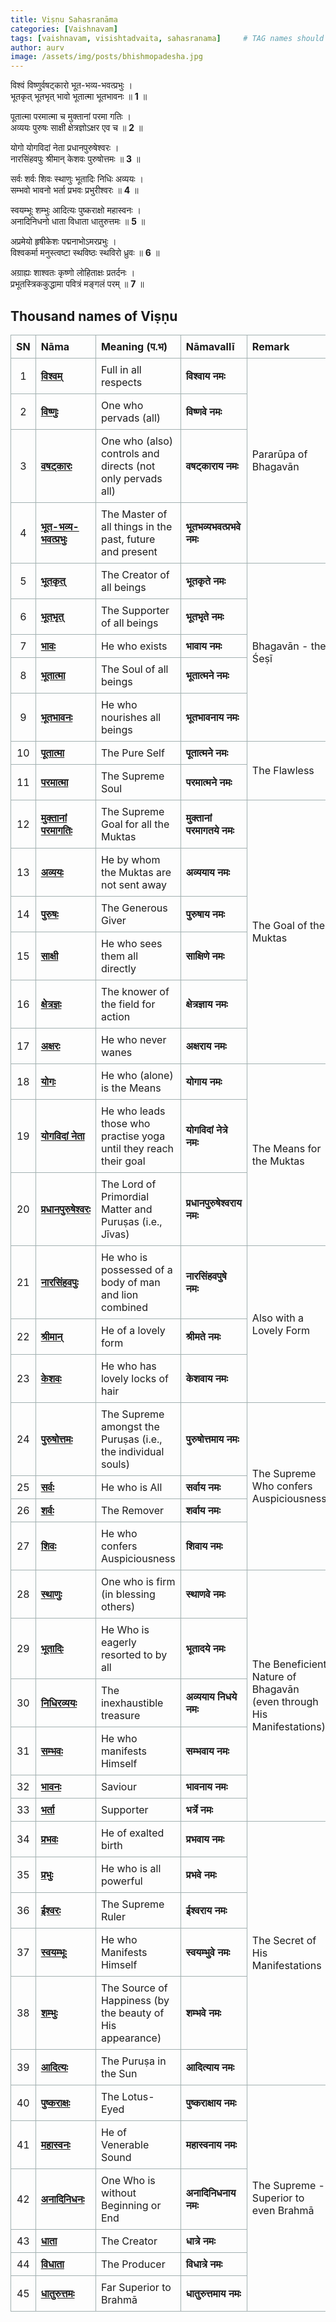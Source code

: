 ```yaml
---
title: Viṣṇu Sahasranāma
categories: [Vaishnavam]
tags: [vaishnavam, visishtadvaita, sahasranama]     # TAG names should always be lowercase
author: aurv
image: /assets/img/posts/bhishmopadesha.jpg
---
```


विश्वं विष्णुर्वषट्कारो भूत-भव्य-भवत्प्रभुः ।\
भूतकृत् भूतभृत् भावो भूतात्मा भूतभावनः ॥ **1** ॥

पूतात्मा परमात्मा च मुक्तानां परमा गतिः ।\
अव्ययः पुरुषः साक्षी क्षेत्रज्ञोऽक्षर एव च ॥ **2** ॥

योगो योगविदां नेता प्रधानपुरुषेश्वरः ।\
नारसिंहवपुः श्रीमान् केशवः पुरुषोत्तमः ॥ **3** ॥

सर्वः शर्वः शिवः स्थाणुः भूतादिः निधिः अव्ययः ।\
सम्भवो भावनो भर्ता प्रभवः प्रभुरीश्वरः ॥ **4** ॥

स्वयम्भूः शम्भुः आदित्यः पुष्कराक्षो महास्वनः ।\
अनादिनिधनो धाता विधाता धातुरुत्तमः ॥ **5** ॥

अप्रमेयो हृषीकेशः पद्मनाभोऽमरप्रभुः ।\
विश्वकर्मा मनुस्त्वष्टा स्थविष्ठः स्थविरो ध्रुवः ॥ **6** ॥

अग्राह्यः शाश्वतः कृष्णो लोहिताक्षः प्रतर्दनः ।\
प्रभूतस्त्रिककुद्धामा पवित्रं मङ्गलं परम् ॥ **7** ॥

## Thousand names of Viṣṇu

<style>
  table {
  }
  th, td {
    border: 1px solid #a2b0b1;
    padding: 8px;
    word-wrap: break-word;
    white-space: normal;
  }
  .no-column {
    width: 12px;
  }
  .nama-column {
    width: 36.4px;
  }
  .meaning-column {
    width: 70%;
  }
  .valli-column {
    width: 46.4px;
  }
  .remark-column {
    width: 33.2px;
  }
</style>

<table>
    <colgroup>
        <col class="no-column"> <!-- No. column -->
        <col class="nama-column"> <!-- Nāma column -->
        <col class="meaning-column"> <!-- Meaning column -->
        <col class="valli-column"> <!-- Nāmavallī column -->
        <col class="remark-column"> <!-- Remark column -->
    </colgroup>
    <thead>
        <tr>
            <th style="text-align: center;">SN</th>
            <th style="text-align: left;">Nāma</th>
            <th style="text-align: left;">Meaning (प.भ)</th>
            <th style="text-align: left;">Nāmavallī</th>
            <th style="text-align: left;">Remark</th>
        </tr>
    </thead>
    <tbody>
        <tr>
        	<td style="text-align: center;">1</td>
        	<td><b><a target="_blank" href="https://aurvadahana.github.io/posts/vishnu-sahasranama-bgd-1/#tr1">विश्वम्</a></b></td>
        	<td style="word-wrap: break-word; white-space: normal;">Full in all respects</td>
        	<td><b>विश्वाय नमः</b></td>
          <td style="word-wrap: break-word; white-space: normal;" rowspan="4">Pararūpa of Bhagavān</td>
        </tr>
        <tr>
        	<td style="text-align: center;">2</td>
        	<td><b><a target="_blank" href="https://aurvadahana.github.io/posts/vishnu-sahasranama-bgd-1/#tr2">विष्णुः</a></b></td>
        	<td style="word-wrap: break-word; white-space: normal;">One who pervads (all)</td>
        	<td><b>विष्णवे नमः</b></td>
        </tr>
        <tr>
        	<td style="text-align: center;">3</td>
        	<td><b><a target="_blank" href="https://aurvadahana.github.io/posts/vishnu-sahasranama-bgd-1/#tr3">वषट्कारः</a></b></td>
        	<td style="word-wrap: break-word; white-space: normal;">One who (also) controls and directs (not only pervads all)</td>
        	<td><b>वषट्काराय नमः</b></td>
        </tr>
        <tr>
        	<td style="text-align: center;">4</td>
        	<td><b><a target="_blank" href="https://aurvadahana.github.io/posts/vishnu-sahasranama-bgd-1/#tr4">भूत-भव्य-भवत्प्रभुः</a></b></td>
        	<td style="word-wrap: break-word; white-space: normal;">The Master of all things in the past, future and present</td>
        	<td><b>भूतभव्यभवत्प्रभवे नमः</b></td>
        </tr>
        <tr>
        	<td style="text-align: center;">5</td>
        	<td><b><a target="_blank" href="https://aurvadahana.github.io/posts/vishnu-sahasranama-bgd-1/#tr5">भूतकृत्</a></b></td>
        	<td style="word-wrap: break-word; white-space: normal;">The Creator of all beings</td>
        	<td><b>भूतकृते नमः</b></td>
          <td style="word-wrap: break-word; white-space: normal;" rowspan="5">Bhagavān - the Śeṣī</td>
        </tr>
        <tr>
        	<td style="text-align: center;">6</td>
        	<td><b><a target="_blank" href="https://aurvadahana.github.io/posts/vishnu-sahasranama-bgd-1/#tr6">भूतभृत्</a></b></td>
        	<td style="word-wrap: break-word; white-space: normal;">The Supporter of all beings</td>
        	<td><b>भूतभृते नमः</b></td>
        </tr>
        <tr>
        	<td style="text-align: center;">7</td>
        	<td><b><a target="_blank" href="https://aurvadahana.github.io/posts/vishnu-sahasranama-bgd-1/#tr7">भावः</a></b></td>
        	<td style="word-wrap: break-word; white-space: normal;">He who exists</td>
        	<td><b>भावाय नमः</b></td>
        </tr>
        <tr>
        	<td style="text-align: center;">8</td>
        	<td><b><a target="_blank" href="https://aurvadahana.github.io/posts/vishnu-sahasranama-bgd-1/#tr8">भूतात्मा</a></b></td>
        	<td style="word-wrap: break-word; white-space: normal;">The Soul of all beings</td>
        	<td><b>भूतात्मने नमः</b></td>
        </tr>
        <tr>
        	<td style="text-align: center;">9</td>
        	<td><b><a target="_blank" href="https://aurvadahana.github.io/posts/vishnu-sahasranama-bgd-1/#tr9">भूतभावनः</a></b></td>
        	<td style="word-wrap: break-word; white-space: normal;">He who nourishes all beings</td>
        	<td><b>भूतभावनाय नमः</b></td>
        </tr>
        <tr>
        	<td style="text-align: center;">10</td>
        	<td><b><a target="_blank" href="https://aurvadahana.github.io/posts/vishnu-sahasranama-bgd-2/#tr10">पूतात्मा</a></b></td>
        	<td style="word-wrap: break-word; white-space: normal;">The Pure Self</td>
        	<td><b>पूतात्मने नमः</b></td>
          <td style="word-wrap: break-word; white-space: normal;" rowspan="2">The Flawless</td>
        </tr>
        <tr>
        	<td style="text-align: center;">11</td>
        	<td><b><a target="_blank" href="https://aurvadahana.github.io/posts/vishnu-sahasranama-bgd-2/#tr11">परमात्मा</a></b></td>
        	<td style="word-wrap: break-word; white-space: normal;">The Supreme Soul</td>
        	<td><b>परमात्मने नमः</b></td>
        </tr>
        <tr>
        	<td style="text-align: center;">12</td>
        	<td><b><a target="_blank" href="https://aurvadahana.github.io/posts/vishnu-sahasranama-bgd-2/#tr12">मुक्तानां परमागतिः</a></b></td>
        	<td style="word-wrap: break-word; white-space: normal;">The Supreme Goal for all the Muktas</td>
        	<td><b>मुक्तानां परमागतये नमः</b></td>
          <td style="word-wrap: break-word; white-space: normal;" rowspan="6">The Goal of the Muktas</td>
        </tr>
        <tr>
        	<td style="text-align: center;">13</td>
        	<td><b><a target="_blank" href="https://aurvadahana.github.io/posts/vishnu-sahasranama-bgd-2/#tr13">अव्ययः</a></b></td>
        	<td style="word-wrap: break-word; white-space: normal;">He by whom the Muktas are not sent away</td>
        	<td><b>अव्ययाय नमः</b></td>
        </tr>
        <tr>
        	<td style="text-align: center;">14</td>
        	<td><b><a target="_blank" href="https://aurvadahana.github.io/posts/vishnu-sahasranama-bgd-2/#tr14">पुरुषः</a></b></td>
        	<td style="word-wrap: break-word; white-space: normal;">The Generous Giver</td>
        	<td><b>पुरुषाय नमः</b></td>
        </tr>
        <tr>
        	<td style="text-align: center;">15</td>
        	<td><b><a target="_blank" href="https://aurvadahana.github.io/posts/vishnu-sahasranama-bgd-2/#tr15">साक्षी</a></b></td>
        	<td style="word-wrap: break-word; white-space: normal;">He who sees them all directly</td>
        	<td><b>साक्षिणे नमः</b></td>
        </tr>
        <tr>
        	<td style="text-align: center;">16</td>
        	<td><b><a target="_blank" href="https://aurvadahana.github.io/posts/vishnu-sahasranama-bgd-2/#tr16">क्षेत्रज्ञः</a></b></td>
        	<td style="word-wrap: break-word; white-space: normal;">The knower of the field for action</td>
        	<td><b>क्षेत्रज्ञाय नमः</b></td>
        </tr>
        <tr>
        	<td style="text-align: center;">17</td>
        	<td><b><a target="_blank" href="https://aurvadahana.github.io/posts/vishnu-sahasranama-bgd-2/#tr17">अक्षरः</a></b></td>
        	<td style="word-wrap: break-word; white-space: normal;">He who never wanes</td>
        	<td><b>अक्षराय नमः</b></td>
        </tr>
        <tr>
        	<td style="text-align: center;">18</td>
        	<td><b><a target="_blank" href="https://aurvadahana.github.io/posts/vishnu-sahasranama-bgd-3/#tr18">योगः</a></b></td>
        	<td style="word-wrap: break-word; white-space: normal;">He who (alone) is the Means</td>
        	<td><b>योगाय नमः</b></td>
          <td style="word-wrap: break-word; white-space: normal;" rowspan="3">The Means for the Muktas</td>
        </tr>
        <tr>
        	<td style="text-align: center;">19</td>
        	<td><b><a target="_blank" href="https://aurvadahana.github.io/posts/vishnu-sahasranama-bgd-3/#tr19">योगविदां नेता</a></b></td>
        	<td style="word-wrap: break-word; white-space: normal;">He who leads those who practise yoga until they reach their goal</td>
        	<td><b>योगविदां नेत्रे नमः</b></td>
        </tr>
        <tr>
        	<td style="text-align: center;">20</td>
        	<td><b><a target="_blank" href="https://aurvadahana.github.io/posts/vishnu-sahasranama-bgd-3/#tr20">प्रधानपुरुषेश्वरः</a></b></td>
        	<td style="word-wrap: break-word; white-space: normal;">The Lord of Primordial Matter and Puruṣas (i.e., Jīvas)</td>
        	<td><b>प्रधानपुरुषेश्वराय नमः</b></td>
        </tr>
        <tr>
        	<td style="text-align: center;">21</td>
        	<td><b><a target="_blank" href="https://aurvadahana.github.io/posts/vishnu-sahasranama-bgd-3/#tr21">नारसिंहवपुः</a></b></td>
        	<td style="word-wrap: break-word; white-space: normal;">He who is possessed of a body of man and lion combined</td>
        	<td><b>नारसिंहवपुषे नमः</b></td>
          <td style="word-wrap: break-word; white-space: normal;" rowspan="3">Also with a Lovely Form</td>
        </tr>
        <tr>
        	<td style="text-align: center;">22</td>
        	<td><b><a target="_blank" href="https://aurvadahana.github.io/posts/vishnu-sahasranama-bgd-3/#tr22">श्रीमान्</a></b></td>
        	<td style="word-wrap: break-word; white-space: normal;">He of a lovely form</td>
        	<td><b>श्रीमते नमः</b></td>
        </tr>
        <tr>
        	<td style="text-align: center;">23</td>
        	<td><b><a target="_blank" href="https://aurvadahana.github.io/posts/vishnu-sahasranama-bgd-3/#tr23">केशवः</a></b></td>
        	<td style="word-wrap: break-word; white-space: normal;">He who has lovely locks of hair</td>
        	<td><b>केशवाय नमः</b></td>
        </tr>
        <tr>
        	<td style="text-align: center;">24</td>
        	<td><b><a target="_blank" href="https://aurvadahana.github.io/posts/vishnu-sahasranama-bgd-3/#tr24">पुरुषोत्तमः</a></b></td>
        	<td style="word-wrap: break-word; white-space: normal;">The Supreme amongst the Puruṣas (i.e., the individual souls)</td>
        	<td><b>पुरुषोत्तमाय नमः</b></td>
          <td style="word-wrap: break-word; white-space: normal;" rowspan="4">The Supreme Who confers Auspiciousness</td>
        </tr>
        <tr>
        	<td style="text-align: center;">25</td>
        	<td><b><a target="_blank" href="https://aurvadahana.github.io/posts/vishnu-sahasranama-bgd-4/#tr25">सर्वः</a></b></td>
        	<td style="word-wrap: break-word; white-space: normal;">He who is All</td>
        	<td><b>सर्वाय नमः</b></td>
        </tr>
        <tr>
        	<td style="text-align: center;">26</td>
        	<td><b><a target="_blank" href="https://aurvadahana.github.io/posts/vishnu-sahasranama-bgd-4/#tr26">शर्वः</a></b></td>
        	<td style="word-wrap: break-word; white-space: normal;">The Remover</td>
        	<td><b>शर्वाय नमः</b></td>
        </tr>
        <tr>
        	<td style="text-align: center;">27</td>
        	<td><b><a target="_blank" href="https://aurvadahana.github.io/posts/vishnu-sahasranama-bgd-4/#tr27">शिवः</a></b></td>
        	<td style="word-wrap: break-word; white-space: normal;">He who confers Auspiciousness</td>
        	<td><b>शिवाय नमः</b></td>
        </tr>
        <tr>
        	<td style="text-align: center;">28</td>
        	<td><b><a target="_blank" href="https://aurvadahana.github.io/posts/vishnu-sahasranama-bgd-4/#tr28">स्थाणुः</a></b></td>
        	<td style="word-wrap: break-word; white-space: normal;">One who is firm (in blessing others)</td>
        	<td><b>स्थाणवे नमः</b></td>
          <td style="word-wrap: break-word; white-space: normal;" rowspan="6">The Beneficient Nature of Bhagavān (even through His Manifestations)</td>
        </tr>
        <tr>
        	<td style="text-align: center;">29</td>
        	<td><b><a target="_blank" href="https://aurvadahana.github.io/posts/vishnu-sahasranama-bgd-4/#tr29">भूतादिः</a></b></td>
        	<td style="word-wrap: break-word; white-space: normal;">He Who is eagerly resorted to by all</td>
        	<td><b>भूतादये नमः</b></td>
        </tr>
        <tr>
        	<td style="text-align: center;">30</td>
        	<td><b><a target="_blank" href="https://aurvadahana.github.io/posts/vishnu-sahasranama-bgd-4/#tr30">निधिरव्ययः</a></b></td>
        	<td style="word-wrap: break-word; white-space: normal;">The inexhaustible treasure</td>
        	<td><b>अव्ययाय निधये नमः</b></td>
        </tr>
        <tr>
        	<td style="text-align: center;">31</td>
        	<td><b><a target="_blank" href="https://aurvadahana.github.io/posts/vishnu-sahasranama-bgd-4/#tr31">सम्भवः</a></b></td>
        	<td style="word-wrap: break-word; white-space: normal;">He who manifests Himself</td>
        	<td><b>सम्भवाय नमः</b></td>
        </tr>
        <tr>
        	<td style="text-align: center;">32</td>
        	<td><b><a target="_blank" href="https://aurvadahana.github.io/posts/vishnu-sahasranama-bgd-4/#tr32">भावनः</a></b></td>
        	<td style="word-wrap: break-word; white-space: normal;">Saviour</td>
        	<td><b>भावनाय नमः</b></td>
        </tr>
        <tr>
        	<td style="text-align: center;">33</td>
        	<td><b><a target="_blank" href="https://aurvadahana.github.io/posts/vishnu-sahasranama-bgd-4/#tr33">भर्ता</a></b></td>
        	<td style="word-wrap: break-word; white-space: normal;">Supporter</td>
        	<td><b>भर्त्रे नमः</b></td>
        </tr>
        <tr>
        	<td style="text-align: center;">34</td>
        	<td><b><a target="_blank" href="https://aurvadahana.github.io/posts/vishnu-sahasranama-bgd-4/#tr34">प्रभवः</a></b></td>
        	<td style="word-wrap: break-word; white-space: normal;">He of exalted birth</td>
        	<td><b>प्रभवाय नमः</b></td>
          <td style="word-wrap: break-word; white-space: normal;" rowspan="6">The Secret of His Manifestations</td>
        </tr>
        <tr>
        	<td style="text-align: center;">35</td>
        	<td><b><a target="_blank" href="https://aurvadahana.github.io/posts/vishnu-sahasranama-bgd-4/#tr35">प्रभुः</a></b></td>
        	<td style="word-wrap: break-word; white-space: normal;">He who is all powerful</td>
        	<td><b>प्रभवे नमः</b></td>
        </tr>
        <tr>
        	<td style="text-align: center;">36</td>
        	<td><b><a target="_blank" href="https://aurvadahana.github.io/posts/vishnu-sahasranama-bgd-4/#tr36">ईश्वरः</a></b></td>
        	<td style="word-wrap: break-word; white-space: normal;">The Supreme Ruler</td>
        	<td><b>ईश्वराय नमः</b></td>
        </tr>
        <tr>
        	<td style="text-align: center;">37</td>
        	<td><b><a target="_blank" href="https://aurvadahana.github.io/posts/vishnu-sahasranama-bgd-5/#tr37">स्वयम्भूः</a></b></td>
        	<td style="word-wrap: break-word; white-space: normal;">He who Manifests Himself</td>
        	<td><b>स्वयम्भुवे नमः</b></td>
        </tr>
        <tr>
        	<td style="text-align: center;">38</td>
        	<td><b><a target="_blank" href="https://aurvadahana.github.io/posts/vishnu-sahasranama-bgd-5/#tr38">शम्भुः</a></b></td>
        	<td style="word-wrap: break-word; white-space: normal;">The Source of Happiness (by the beauty of His appearance)</td>
        	<td><b>शम्भवे नमः</b></td>
        </tr>
        <tr>
        	<td style="text-align: center;">39</td>
        	<td><b><a target="_blank" href="https://aurvadahana.github.io/posts/vishnu-sahasranama-bgd-5/#tr39">आदित्यः</a></b></td>
        	<td style="word-wrap: break-word; white-space: normal;">The Puruṣa in the Sun</td>
        	<td><b>आदित्याय नमः</b></td>
        </tr>
        <tr>
        	<td style="text-align: center;">40</td>
        	<td><b><a target="_blank" href="https://aurvadahana.github.io/posts/vishnu-sahasranama-bgd-5/#tr40">पुष्कराक्षः</a></b></td>
        	<td style="word-wrap: break-word; white-space: normal;">The Lotus-Eyed</td>
        	<td><b>पुष्कराक्षाय नमः</b></td>
          <td style="word-wrap: break-word; white-space: normal;" rowspan="6">The Supreme - Superior to even Brahmā</td>
        </tr>
        <tr>
        	<td style="text-align: center;">41</td>
        	<td><b><a target="_blank" href="https://aurvadahana.github.io/posts/vishnu-sahasranama-bgd-5/#tr41">महास्वनः</a></b></td>
        	<td style="word-wrap: break-word; white-space: normal;">He of Venerable Sound</td>
        	<td><b>महास्वनाय नमः</b></td>
        </tr>
        <tr>
        	<td style="text-align: center;">42</td>
        	<td><b><a target="_blank" href="https://aurvadahana.github.io/posts/vishnu-sahasranama-bgd-5/#tr42">अनादिनिधनः</a></b></td>
        	<td style="word-wrap: break-word; white-space: normal;">One Who is without Beginning or End</td>
        	<td><b>अनादिनिधनाय नमः</b></td>
        </tr>
        <tr>
        	<td style="text-align: center;">43</td>
        	<td><b><a target="_blank" href="https://aurvadahana.github.io/posts/vishnu-sahasranama-bgd-5/#tr43">धाता</a></b></td>
        	<td style="word-wrap: break-word; white-space: normal;">The Creator</td>
        	<td><b>धात्रे नमः</b></td>
        </tr>
        <tr>
        	<td style="text-align: center;">44</td>
        	<td><b><a target="_blank" href="https://aurvadahana.github.io/posts/vishnu-sahasranama-bgd-5/#tr44">विधाता</a></b></td>
        	<td style="word-wrap: break-word; white-space: normal;">The Producer</td>
        	<td><b>विधात्रे नमः</b></td>
        </tr>
        <tr>
        	<td style="text-align: center;">45</td>
        	<td><b><a target="_blank" href="https://aurvadahana.github.io/posts/vishnu-sahasranama-bgd-5/#tr45">धातुरुत्तमः</a></b></td>
        	<td style="word-wrap: break-word; white-space: normal;">Far Superior to Brahmā</td>
        	<td><b>धातुरुत्तमाय नमः</b></td>
        </tr>
    </tbody>
</table> 
 
<!--- 

<div style="display: flex; flex-wrap: wrap; gap: 10px; margin-top: 20px;">
  <div style="display: inline-block; padding: 6px 8px; background-color: #d3d3d3; border-radius: 5px;">
    <span style="color: black; font-size: 16px; font-weight: bold;">18. योगः 
      (<a target="_blank" href="https://aurvadahana.github.io/posts/vishnu-sahasranama-bgd-3/#tr18" style="color: #4792f8; text-decoration: underline;">प.भ.</a>)
    </span>
  </div>
  
  <div style="display: inline-block; padding: 6px 8px; background-color: #d3d3d3; border-radius: 5px;">
    <span style="color: black; font-size: 16px; font-weight: bold;">19. योगविदां नेता 
      (<a target="_blank" href="https://aurvadahana.github.io/posts/vishnu-sahasranama-bgd-3/#tr19" style="color: #4792f8; text-decoration: underline;">प.भ.</a>)
    </span>
  </div>
  
  <div style="display: inline-block; padding: 6px 8px; background-color: #d3d3d3; border-radius: 5px;">
    <span style="color: black; font-size: 16px; font-weight: bold;">20. प्रधानपुरुषेश्वरः 
      (<a target="_blank" href="https://aurvadahana.github.io/posts/vishnu-sahasranama-bgd-3/#tr20" style="color: #4792f8; text-decoration: underline;">प.भ.</a>)
    </span>
  </div>

  <div style="display: inline-block; padding: 6px 8px; background-color: #d3d3d3; border-radius: 5px;">
    <span style="color: black; font-size: 16px; font-weight: bold;">21. नारसिंहवपुः 
      (<a target="_blank" href="https://aurvadahana.github.io/posts/vishnu-sahasranama-bgd-3/#tr21" style="color: #4792f8; text-decoration: underline;">प.भ.</a>)
    </span>
  </div>
  
  <div style="display: inline-block; padding: 6px 8px; background-color: #d3d3d3; border-radius: 5px;">
    <span style="color: black; font-size: 16px; font-weight: bold;">22. श्रीमान् 
      (<a target="_blank" href="https://aurvadahana.github.io/posts/vishnu-sahasranama-bgd-3/#tr22" style="color: #4792f8; text-decoration: underline;">प.भ.</a>)
    </span>
  </div>
  
  <div style="display: inline-block; padding: 6px 8px; background-color: #d3d3d3; border-radius: 5px;">
    <span style="color: black; font-size: 16px; font-weight: bold;">23. केशवः 
      (<a target="_blank" href="https://aurvadahana.github.io/posts/vishnu-sahasranama-bgd-3/#tr23" style="color: #4792f8; text-decoration: underline;">प.भ.</a>)
    </span>
  </div>

  <div style="display: inline-block; padding: 6px 8px; background-color: #d3d3d3; border-radius: 5px;">
    <span style="color: black; font-size: 16px; font-weight: bold;">24. पुरुषोत्तमः 
      (<a target="_blank" href="https://aurvadahana.github.io/posts/vishnu-sahasranama-bgd-3/#tr24" style="color: #4792f8; text-decoration: underline;">प.भ.</a>)
    </span>
  </div>
  
</div>

&nbsp;
--->
